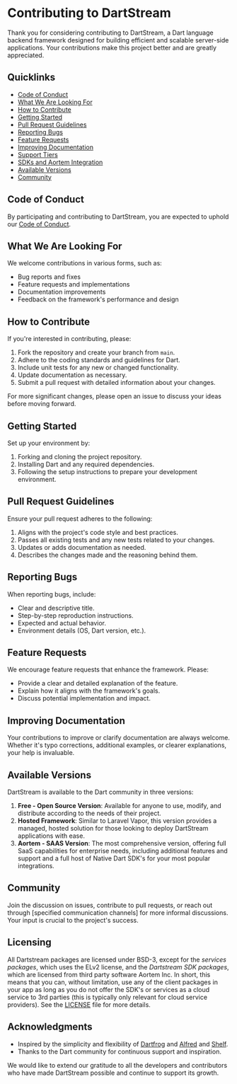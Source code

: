 # Contributing to DartStream

Thank you for considering contributing to DartStream, a Dart language backend framework designed for building efficient and scalable server-side applications. Your contributions make this project better and are greatly appreciated.

## Quicklinks

- [Code of Conduct](CODE_OF_CONDUCT.md)
- [What We Are Looking For](#what-we-are-looking-for)
- [How to Contribute](#how-to-contribute)
- [Getting Started](#getting-started)
- [Pull Request Guidelines](#pull-request-guidelines)
- [Reporting Bugs](#reporting-bugs)
- [Feature Requests](#feature-requests)
- [Improving Documentation](#improving-documentation)
- [Support Tiers](#support-tiers)
- [SDKs and Aortem Integration](#sdks-and-aortem-integration)
- [Available Versions](#available-versions)
- [Community](#community)

## Code of Conduct

By participating and contributing to DartStream, you are expected to uphold our [Code of Conduct](CODE_OF_CONDUCT.md).

## What We Are Looking For

We welcome contributions in various forms, such as:

- Bug reports and fixes
- Feature requests and implementations
- Documentation improvements
- Feedback on the framework's performance and design

## How to Contribute

If you're interested in contributing, please:

1. Fork the repository and create your branch from `main`.
2. Adhere to the coding standards and guidelines for Dart.
3. Include unit tests for any new or changed functionality.
4. Update documentation as necessary.
5. Submit a pull request with detailed information about your changes.

For more significant changes, please open an issue to discuss your ideas before moving forward.

## Getting Started

Set up your environment by:

1. Forking and cloning the project repository.
2. Installing Dart and any required dependencies.
3. Following the setup instructions to prepare your development environment.

## Pull Request Guidelines

Ensure your pull request adheres to the following:

1. Aligns with the project's code style and best practices.
2. Passes all existing tests and any new tests related to your changes.
3. Updates or adds documentation as needed.
4. Describes the changes made and the reasoning behind them.

## Reporting Bugs

When reporting bugs, include:

- Clear and descriptive title.
- Step-by-step reproduction instructions.
- Expected and actual behavior.
- Environment details (OS, Dart version, etc.).

## Feature Requests

We encourage feature requests that enhance the framework. Please:

- Provide a clear and detailed explanation of the feature.
- Explain how it aligns with the framework's goals.
- Discuss potential implementation and impact.

## Improving Documentation

Your contributions to improve or clarify documentation are always welcome. Whether it's typo corrections, additional examples, or clearer explanations, your help is invaluable.

## Available Versions

DartStream is available to the Dart community in three versions:

1. **Free - Open Source Version**: Available for anyone to use, modify, and distribute according to the needs of their project.
2. **Hosted Framework**: Similar to Laravel Vapor, this version provides a managed, hosted solution for those looking to deploy DartStream applications with ease.
3. **Aortem - SAAS Version**: The most comprehensive version, offering full SaaS capabilities for enterprise needs, including additional features and support and a full host of Native Dart SDK's for your most popular integrations.

## Community

Join the discussion on issues, contribute to pull requests, or reach out through [specified communication channels] for more informal discussions. Your input is crucial to the project's success.


## Licensing

All Dartstream packages are licensed under BSD-3, except for the *services packages*, which uses the ELv2 license, and the *Dartstream SDK packages*, which are licensed from third party software Aortem Inc. In short, this means that you can, without limitation, use any of the client packages in your app as long as you do not offer the SDK's or services as a cloud service to 3rd parties (this is typically only relevant for cloud service providers).  See the [LICENSE](LICENSE.md) file for more details.

## Acknowledgments

- Inspired by the simplicity and flexibility of [Dartfrog](#) and [Alfred](#) and [Shelf](#).
- Thanks to the Dart community for continuous support and inspiration.

We would like to extend our gratitude to all the developers and contributors who have made DartStream possible and continue to support its growth.